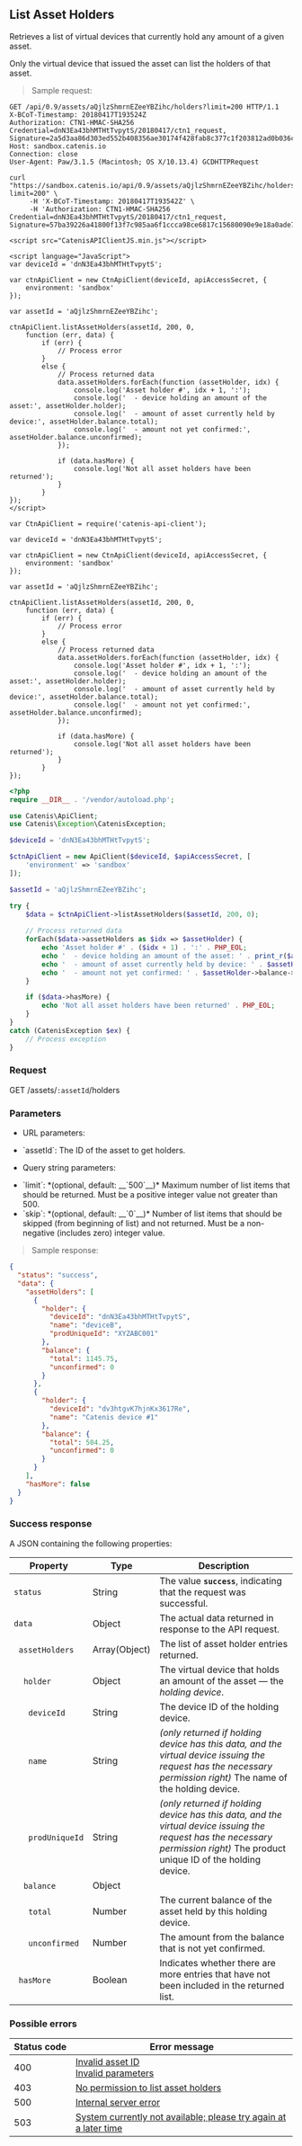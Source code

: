 ## List Asset Holders

Retrieves a list of virtual devices that currently hold any amount of a given asset.

<aside class="notice">
Only the virtual device that issued the asset can list the holders of that asset.
</aside>

> Sample request:

```http--raw
GET /api/0.9/assets/aQjlzShmrnEZeeYBZihc/holders?limit=200 HTTP/1.1
X-BCoT-Timestamp: 20180417T193524Z
Authorization: CTN1-HMAC-SHA256 Credential=dnN3Ea43bhMTHtTvpytS/20180417/ctn1_request, Signature=2a5d3aa86d303ed552b408356ae30174f428fab8c377c1f203812ad0b036cfa4
Host: sandbox.catenis.io
Connection: close
User-Agent: Paw/3.1.5 (Macintosh; OS X/10.13.4) GCDHTTPRequest
```

```shell
curl "https://sandbox.catenis.io/api/0.9/assets/aQjlzShmrnEZeeYBZihc/holders?limit=200" \
     -H 'X-BCoT-Timestamp: 20180417T193542Z' \
     -H 'Authorization: CTN1-HMAC-SHA256 Credential=dnN3Ea43bhMTHtTvpytS/20180417/ctn1_request, Signature=57ba39226a41800f13f7c985aa6f1ccca98ce6817c15680090e9e18a0ade7e0b'
```

```html--javascript
<script src="CatenisAPIClientJS.min.js"></script>

<script language="JavaScript">
var deviceId = 'dnN3Ea43bhMTHtTvpytS';

var ctnApiClient = new CtnApiClient(deviceId, apiAccessSecret, {
    environment: 'sandbox'
});

var assetId = 'aQjlzShmrnEZeeYBZihc';

ctnApiClient.listAssetHolders(assetId, 200, 0,
    function (err, data) {
        if (err) {
            // Process error
        }
        else {
            // Process returned data
            data.assetHolders.forEach(function (assetHolder, idx) {
                console.log('Asset holder #', idx + 1, ':');
                console.log('  - device holding an amount of the asset:', assetHolder.holder);
                console.log('  - amount of asset currently held by device:', assetHolder.balance.total);
                console.log('  - amount not yet confirmed:', assetHolder.balance.unconfirmed);
            });

            if (data.hasMore) {
                console.log('Not all asset holders have been returned');
            }
        }
});
</script>
```

```javascript--node
var CtnApiClient = require('catenis-api-client');

var deviceId = 'dnN3Ea43bhMTHtTvpytS';

var ctnApiClient = new CtnApiClient(deviceId, apiAccessSecret, {
    environment: 'sandbox'
});

var assetId = 'aQjlzShmrnEZeeYBZihc';

ctnApiClient.listAssetHolders(assetId, 200, 0,
    function (err, data) {
        if (err) {
            // Process error
        }
        else {
            // Process returned data
            data.assetHolders.forEach(function (assetHolder, idx) {
                console.log('Asset holder #', idx + 1, ':');
                console.log('  - device holding an amount of the asset:', assetHolder.holder);
                console.log('  - amount of asset currently held by device:', assetHolder.balance.total);
                console.log('  - amount not yet confirmed:', assetHolder.balance.unconfirmed);
            });

            if (data.hasMore) {
                console.log('Not all asset holders have been returned');
            }
        }
});
```

```php
<?php
require __DIR__ . '/vendor/autoload.php';

use Catenis\ApiClient;
use Catenis\Exception\CatenisException;

$deviceId = 'dnN3Ea43bhMTHtTvpytS';

$ctnApiClient = new ApiClient($deviceId, $apiAccessSecret, [
    'environment' => 'sandbox'
]);

$assetId = 'aQjlzShmrnEZeeYBZihc';

try {
    $data = $ctnApiClient->listAssetHolders($assetId, 200, 0);
    
    // Process returned data
    forEach($data->assetHolders as $idx => $assetHolder) {
        echo 'Asset holder #' . ($idx + 1) . ':' . PHP_EOL;
        echo '  - device holding an amount of the asset: ' . print_r($assetHolder->holder, true);
        echo '  - amount of asset currently held by device: ' . $assetHolder->balance->total . PHP_EOL;
        echo '  - amount not yet confirmed: ' . $assetHolder->balance->unconfirmed . PHP_EOL;
    }

    if ($data->hasMore) {
        echo 'Not all asset holders have been returned' . PHP_EOL;
    }
}
catch (CatenisException $ex) {
    // Process exception
}
```

### Request

GET /assets/`:assetId`/holders

### Parameters

<!-- Note: we are not using the native markdown list feature for the second level items because the generated
        HTML has no space to the following first level item -->
- URL parameters:
<ul class="parameterList">
  <li>`assetId`: The ID of the asset to get holders.</li>
</ul>

<!-- Note: we are not using the native markdown list feature for the second level items because the generated
        HTML has no space to the following first level item -->
- Query string parameters:
<ul class="parameterList">
  <li>`limit`: *(optional, default: __`500`__)* Maximum number of list items that should be returned. Must be a positive integer value not greater than 500.</li>
  <li>`skip`: *(optional, default: __`0`__)* Number of list items that should be skipped (from beginning of list) and not returned. Must be a non-negative (includes zero) integer value.</li>
</ul>

> Sample response:

```json
{
  "status": "success",
  "data": {
    "assetHolders": [
      {
        "holder": {
          "deviceId": "dnN3Ea43bhMTHtTvpytS",
          "name": "deviceB",
          "prodUniqueId": "XYZABC001"
        },
        "balance": {
          "total": 1145.75,
          "unconfirmed": 0
        }
      },
      {
        "holder": {
          "deviceId": "dv3htgvK7hjnKx3617Re",
          "name": "Catenis device #1"
        },
        "balance": {
          "total": 504.25,
          "unconfirmed": 0
        }
      }
    ],
    "hasMore": false
  }
}
```

### Success response

A JSON containing the following properties:

| Property | Type | Description |
| -------- | ---- | ----------- |
| `status` | String | The value **`success`**, indicating that the request was successful. |
| `data` | Object | The actual data returned in response to the API request. |
| &nbsp;&nbsp;`assetHolders` | Array(Object) | The list of asset holder entries returned.  |
| &nbsp;&nbsp;&nbsp;&nbsp;`holder` | Object | The virtual device that holds an amount of the asset — the *holding device*. |
| &nbsp;&nbsp;&nbsp;&nbsp;&nbsp;&nbsp;`deviceId` | String | The device ID of the holding device. |
| &nbsp;&nbsp;&nbsp;&nbsp;&nbsp;&nbsp;`name` | String | *(only returned if holding device has this data, and the virtual device issuing the request has the necessary permission right)* The name of the holding device. |
| &nbsp;&nbsp;&nbsp;&nbsp;&nbsp;&nbsp;`prodUniqueId` | String | *(only returned if holding device has this data, and the virtual device issuing the request has the necessary permission right)* The product unique ID of the holding device. |
| &nbsp;&nbsp;&nbsp;&nbsp;`balance` | Object | |
| &nbsp;&nbsp;&nbsp;&nbsp;&nbsp;&nbsp;`total` | Number | The current balance of the asset held by this holding device. |
| &nbsp;&nbsp;&nbsp;&nbsp;&nbsp;&nbsp;`unconfirmed` | Number | The amount from the balance that is not yet confirmed. |
| &nbsp;&nbsp;`hasMore` | Boolean | Indicates whether there are more entries that have not been included in the returned list. |

### Possible errors

| Status&nbsp;code | Error&nbsp;message |
| ----------- | ------------- |
| 400 | <a href="#error_msg_105">Invalid asset ID</a><br><a href="#error_msg_130">Invalid parameters</a> |
| 403 | <a href="#error_msg_177">No permission to list asset holders</a> |
| 500 | <a href="#error_msg_100">Internal server error</a> |
| 503 | <a href="#error_msg_220">System currently not available; please try again at a later time</a> |
